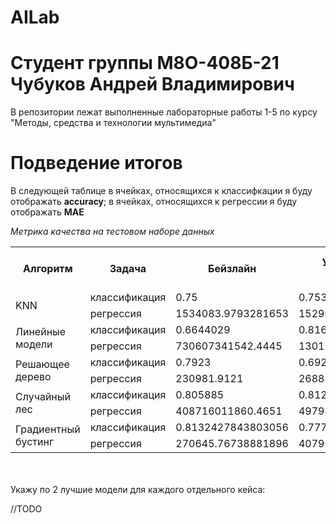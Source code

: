 # AILab
# Студент группы М8О-408Б-21 Чубуков Андрей Владимирович

В репозитории лежат выполненные лабораторные работы 1-5 по курсу "Методы, средства и технологии мультимедиа"

# Подведение итогов

В следующей таблице в ячейках, относящихся к классифкации я буду отображать **accuracy**; в ячейках, относящихся к регрессии я буду отображать **MAE** 

*Метрика качества на тестовом наборе данных*
<table>
    <tr>
        <th rowspan="1">Алгоритм</th>
        <th>Задача</th>
        <th>Бейзлайн</th>
        <th>Улучшенный бейзлайн</th>
        <th>Самостоятельная имплементация алгоритма</th>
    </tr>
    <tr>
        <td rowspan="2">KNN</td>
        <td>классификация</td>
        <td>0.75</td>
        <td>0.753</td>
        <td>0.75</td>
    </tr>
    <tr>
        <td>регрессия</td>
        <td>1534083.9793281653</td>
        <td>1529077.519379845</td>
        <td>1534083.9793281653</td>
    </tr>
    <tr>
        <td rowspan="2">Линейные модели</td>
        <td>классификация</td>
        <td>0.6644029</td>
        <td>0.81607</td>
        <td>0.2467</td>
    </tr>
    <tr>
        <td>регрессия</td>
        <td>730607341542.4445</td>
        <td>130127.39108</td>
        <td>1.203e+37</td>
    </tr>
    <tr>
        <td rowspan="2">Решающее дерево</td>
        <td>классификация</td>
        <td>0.7923</td>
        <td>0.692</td>
        <td>0.7923033389</td>
    </tr>
    <tr>
        <td>регрессия</td>
        <td>230981.9121</td>
        <td>268841.92096</td>
        <td>1258357.496601176</td>
    </tr>
    <tr>
        <td rowspan="2">Случайный лес</td>
        <td>классификация</td>
        <td>0.805885</td>
        <td>0.81267</td>
        <td>0.3503112620260328</td>
    </tr>
    <tr>
        <td>регрессия</td>
        <td>408716011860.4651</td>
        <td>497947779992.0194</td>
        <td>494091588682.0969</td>
    </tr>
    <tr>
        <td rowspan="2">Градиентный бустинг</td>
        <td>классификация</td>
        <td>0.8132427843803056</td>
        <td>0.7775891341256367</td>
        <td>0.24674589700056593</td>
    </tr>
    <tr>
        <td>регрессия</td>
        <td>270645.76738881896</td>
        <td>407908432921.0759</td>
        <td>3039431.512257809</td>
    </tr>
</table>


<br><br>
Укажу по 2 лучшие модели для каждого отдельного кейса:
<br>

//TODO

<br>

